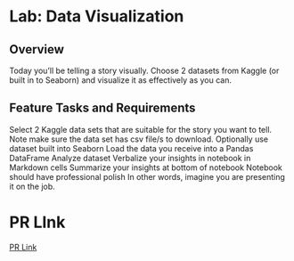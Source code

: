 # Lab: Data Visualization
## Overview
Today you’ll be telling a story visually. Choose 2 datasets from Kaggle (or built in to Seaborn) and visualize it as effectively as you can.

## Feature Tasks and Requirements
Select 2 Kaggle data sets that are suitable for the story you want to tell.
Note make sure the data set has csv file/s to download.
Optionally use dataset built into Seaborn
Load the data you receive into a Pandas DataFrame
Analyze dataset
Verbalize your insights in notebook in Markdown cells
Summarize your insights at bottom of notebook
Notebook should have professional polish
In other words, imagine you are presenting it on the job.


# PR LInk
[PR Link](https://github.com/mohammedalsamki/data-visualization/pulls)